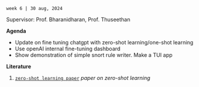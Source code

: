 `week 6 | 30 aug, 2024`

Supervisor: Prof. Bharanidharan, Prof. Thuseethan

**Agenda**
- Update on fine tuning chatgpt with zero-shot learning/one-shot learning
- Use openAI internal fine-tuning dashboard
- Show demonstration of simple snort rule writer. Make a TUI app 

**Literature**
1. [`zero-shot learning paper`](https://arxiv.org/pdf/2205.11916) *paper on zero-shot learning*

